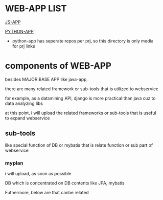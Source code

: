 # WEB-APP LIST

[JS-APP](https://github.com/devsacti/JS-APP)

[PYTHON-APP](https://github.com/devsacti/WEB-APP/tree/main/PYTHON-APP)
* python-app has seperate repos per prj, so this directory is only media for prj links

# components of WEB-APP

besides MAJOR BASE APP like java-app,

there are many related framework or sub-tools that is utilized to webservice

for example, as a datamining API, django is more practical than java cuz to data analyzing libs

at this point, i will upload the related frameworks or sub-tools that is useful to expand webservice


## sub-tools 
like special function of DB or mybatis that is relate function or sub part of webservice

### myplan
i will upload, as soon as possible

DB which is concentrated on DB contents like JPA, mybatis

Futhermore, below are that canbe related

